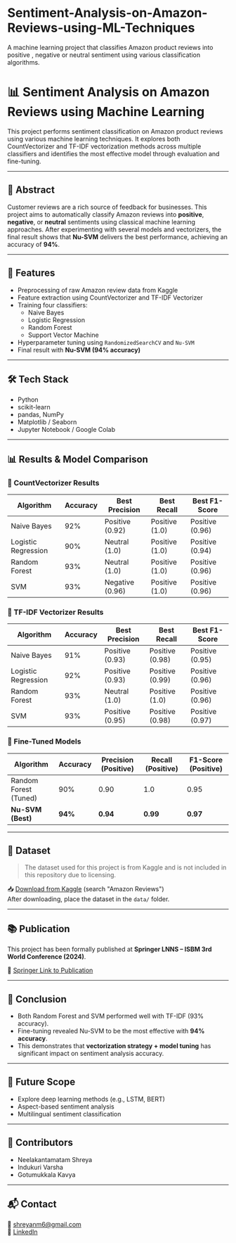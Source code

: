 # Sentiment-Analysis-on-Amazon-Reviews-using-ML-Techniques
A machine learning project that classifies Amazon product reviews into positive , negative or neutral sentiment using various classification algorithms.

# 📊 Sentiment Analysis on Amazon Reviews using Machine Learning

This project performs sentiment classification on Amazon product reviews using various machine learning techniques. It explores both CountVectorizer and TF-IDF vectorization methods across multiple classifiers and identifies the most effective model through evaluation and fine-tuning.

---

## 📌 Abstract

Customer reviews are a rich source of feedback for businesses. This project aims to automatically classify Amazon reviews into **positive**, **negative**, or **neutral** sentiments using classical machine learning approaches. After experimenting with several models and vectorizers, the final result shows that **Nu-SVM** delivers the best performance, achieving an accuracy of **94%**.

---

## 🚀 Features

- Preprocessing of raw Amazon review data from Kaggle
- Feature extraction using CountVectorizer and TF-IDF Vectorizer
- Training four classifiers:
  - Naive Bayes
  - Logistic Regression
  - Random Forest
  - Support Vector Machine
- Hyperparameter tuning using `RandomizedSearchCV` and `Nu-SVM`
- Final result with **Nu-SVM (94% accuracy)**

---

## 🛠️ Tech Stack

- Python
- scikit-learn
- pandas, NumPy
- Matplotlib / Seaborn
- Jupyter Notebook / Google Colab

---

## 📊 Results & Model Comparison

### 🔹 CountVectorizer Results

| Algorithm          | Accuracy | Best Precision | Best Recall | Best F1-Score |
|-------------------|----------|----------------|-------------|---------------|
| Naive Bayes        | 92%      | Positive (0.92) | Positive (1.0) | Positive (0.96) |
| Logistic Regression| 90%      | Neutral (1.0)  | Positive (1.0) | Positive (0.94) |
| Random Forest      | 93%      | Neutral (1.0)  | Positive (1.0) | Positive (0.96) |
| SVM                | 93%      | Negative (0.96) | Positive (1.0) | Positive (0.96) |

### 🔹 TF-IDF Vectorizer Results

| Algorithm          | Accuracy | Best Precision | Best Recall | Best F1-Score |
|-------------------|----------|----------------|-------------|---------------|
| Naive Bayes        | 91%      | Positive (0.93) | Positive (0.98) | Positive (0.95) |
| Logistic Regression| 92%      | Positive (0.93) | Positive (0.99) | Positive (0.96) |
| Random Forest      | 93%      | Neutral (1.0)  | Positive (1.0) | Positive (0.96) |
| SVM                | 93%      | Positive (0.95) | Positive (0.98) | Positive (0.97) |

### 🔹 Fine-Tuned Models

| Algorithm                  | Accuracy | Precision (Positive) | Recall (Positive) | F1-Score (Positive) |
|---------------------------|----------|------------------------|--------------------|----------------------|
| Random Forest (Tuned)     | 90%      | 0.90                   | 1.0                | 0.95                 |
| **Nu-SVM (Best)**         | **94%**  | **0.94**               | **0.99**           | **0.97**             |

---


## 📂 Dataset

> The dataset used for this project is from Kaggle and is not included in this repository due to licensing.

📥 [Download from Kaggle](https://www.kaggle.com/datasets) (search "Amazon Reviews")  
After downloading, place the dataset in the `data/` folder.



---

## 📚 Publication

This project has been formally published at **Springer LNNS – ISBM 3rd World Conference (2024)**.

📖 [Springer Link to Publication](https://link.springer.com/chapter/10.1007/978-981-96-1747-0_46)

---

## 📌 Conclusion

- Both Random Forest and SVM performed well with TF-IDF (93% accuracy).
- Fine-tuning revealed Nu-SVM to be the most effective with **94% accuracy**.
- This demonstrates that **vectorization strategy + model tuning** has significant impact on sentiment analysis accuracy.

---

## 🔮 Future Scope

- Explore deep learning methods (e.g., LSTM, BERT)
- Aspect-based sentiment analysis
- Multilingual sentiment classification

---

## 🙌 Contributors

- Neelakantamatam Shreya  
- Indukuri Varsha  
- Gotumukkala Kavya

---

## 📬 Contact

📧 [shreyanm6@gmail.com](mailto:shreyanm6@gmail.com)  
🔗 [LinkedIn](https://www.linkedin.com/in/shreya-nm-05n03/)


